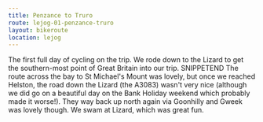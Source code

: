 ```yaml
---
title: Penzance to Truro
route: lejog-01-penzance-truro
layout: bikeroute
location: lejog
---
```


The first full day of cycling on the trip. We rode down to the Lizard to get the southern-most point of Great Britain into our trip. SNIPPETEND The route across the bay to St Michael's Mount was lovely, but once we reached Helston, the road down the Lizard (the A3083) wasn't very nice (although we did go on a beautiful day on the Bank Holiday weekend which probably made it worse!). They way back up north again via Goonhilly and Gweek was lovely though. We swam at Lizard, which was great fun.
